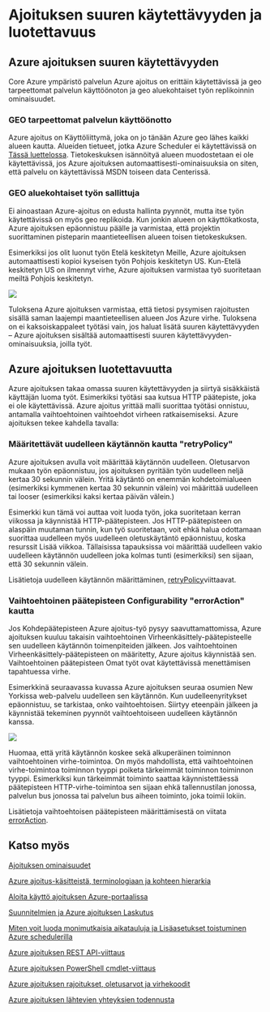 <properties
 pageTitle="Ajoituksen suuren käytettävyyden ja luotettavuutta"
 description="Ajoituksen suuren käytettävyyden ja luotettavuutta"
 services="scheduler"
 documentationCenter=".NET"
 authors="derek1ee"
 manager="kevinlam1"
 editor=""/>
<tags
 ms.service="scheduler"
 ms.workload="infrastructure-services"
 ms.tgt_pltfrm="na"
 ms.devlang="dotnet"
 ms.topic="article"
 ms.date="08/16/2016"
 ms.author="deli"/>


# <a name="scheduler-high-availability-and-reliability"></a>Ajoituksen suuren käytettävyyden ja luotettavuus

## <a name="azure-scheduler-high-availability"></a>Azure ajoituksen suuren käytettävyyden

Core Azure ympäristö palvelun Azure ajoitus on erittäin käytettävissä ja geo tarpeettomat palvelun käyttöönoton ja geo aluekohtaiset työn replikoinnin ominaisuudet.

### <a name="geo-redundant-service-deployment"></a>GEO tarpeettomat palvelun käyttöönotto

Azure ajoitus on Käyttöliittymä, joka on jo tänään Azure geo lähes kaikki alueen kautta. Alueiden tietueet, jotka Azure Scheduler ei käytettävissä on [Tässä luettelossa](https://azure.microsoft.com/regions/#services). Tietokeskuksen isännöityä alueen muodostetaan ei ole käytettävissä, jos Azure ajoituksen automaattisesti-ominaisuuksia on siten, että palvelu on käytettävissä MSDN toiseen data Centerissä.

### <a name="geo-regional-job-replication"></a>GEO aluekohtaiset työn sallittuja

Ei ainoastaan Azure-ajoitus on edusta hallinta pyynnöt, mutta itse työn käytettävissä on myös geo replikoida. Kun jonkin alueen on käyttökatkosta, Azure ajoituksen epäonnistuu päälle ja varmistaa, että projektin suorittaminen pisteparin maantieteellisen alueen toisen tietokeskuksen.

Esimerkiksi jos olit luonut työn Etelä keskitetyn Meille, Azure ajoituksen automaattisesti kopioi kyseisen työn Pohjois keskitetyn US. Kun-Etelä keskitetyn US on ilmennyt virhe, Azure ajoituksen varmistaa työ suoritetaan meiltä Pohjois keskitetyn. 

![][1]

Tuloksena Azure ajoituksen varmistaa, että tietosi pysymisen rajoitusten sisällä saman laajempi maantieteellisen alueen Jos Azure virhe. Tuloksena on ei kaksoiskappaleet työtäsi vain, jos haluat lisätä suuren käytettävyyden – Azure ajoituksen sisältää automaattisesti suuren käytettävyyden-ominaisuuksia, joilla työt.

## <a name="azure-scheduler-reliability"></a>Azure ajoituksen luotettavuutta

Azure ajoituksen takaa omassa suuren käytettävyyden ja siirtyä sisäkkäistä käyttäjän luoma työt. Esimerkiksi työtäsi saa kutsua HTTP päätepiste, joka ei ole käytettävissä. Azure ajoitus yrittää malli suorittaa työtäsi onnistuu, antamalla vaihtoehtoinen vaihtoehdot virheen ratkaisemiseksi. Azure ajoituksen tekee kahdella tavalla:

### <a name="configurable-retry-policy-via-retrypolicy"></a>Määritettävät uudelleen käytännön kautta "retryPolicy"

Azure ajoituksen avulla voit määrittää käytännön uudelleen. Oletusarvon mukaan työn epäonnistuu, jos ajoituksen pyritään työn uudelleen neljä kertaa 30 sekunnin välein. Yritä käytäntö on enemmän kohdetoimialueen (esimerkiksi kymmenen kertaa 30 sekunnin välein) voi määrittää uudelleen tai looser (esimerkiksi kaksi kertaa päivän välein.)

Esimerkki kun tämä voi auttaa voit luoda työn, joka suoritetaan kerran viikossa ja käynnistää HTTP-päätepisteen. Jos HTTP-päätepisteen on alaspäin muutaman tunnin, kun työ suoritetaan, voit ehkä halua odottamaan suorittaa uudelleen myös uudelleen oletuskäytäntö epäonnistuu, koska resurssit Lisää viikkoa. Tällaisissa tapauksissa voi määrittää uudelleen vakio uudelleen käytännön uudelleen joka kolmas tunti (esimerkiksi) sen sijaan, että 30 sekunnin välein.

Lisätietoja uudelleen käytännön määrittäminen, [retryPolicy](scheduler-concepts-terms.md#retrypolicy)viittaavat.

### <a name="alternate-endpoint-configurability-via-erroraction"></a>Vaihtoehtoinen päätepisteen Configurability "errorAction" kautta

Jos Kohdepäätepisteen Azure ajoitus-työ pysyy saavuttamattomissa, Azure ajoituksen kuuluu takaisin vaihtoehtoinen Virheenkäsittely-päätepisteelle sen uudelleen käytännön toimenpiteiden jälkeen. Jos vaihtoehtoinen Virheenkäsittely-päätepisteen on määritetty, Azure ajoitus käynnistää sen. Vaihtoehtoinen päätepisteen Omat työt ovat käytettävissä menettämisen tapahtuessa virhe.

Esimerkkinä seuraavassa kuvassa Azure ajoituksen seuraa osumien New Yorkissa web-palvelu uudelleen sen käytännön. Kun uudelleenyritykset epäonnistuu, se tarkistaa, onko vaihtoehtoisen. Siirtyy eteenpäin jälkeen ja käynnistää tekeminen pyynnöt vaihtoehtoiseen uudelleen käytännön kanssa.

![][2]

Huomaa, että yritä käytännön koskee sekä alkuperäinen toiminnon vaihtoehtoinen virhe-toimintoa. On myös mahdollista, että vaihtoehtoinen virhe-toimintoa toiminnon tyyppi poiketa tärkeimmät toiminnon toiminnon tyyppi. Esimerkiksi kun tärkeimmät toiminto saattaa käynnistettäessä päätepisteen HTTP-virhe-toimintoa sen sijaan ehkä tallennustilan jonossa, palvelun bus jonossa tai palvelun bus aiheen toiminto, joka toimii lokiin.

Lisätietoja vaihtoehtoisen päätepisteen määrittämisestä on viitata [errorAction](scheduler-concepts-terms.md#action-and-erroraction).

## <a name="see-also"></a>Katso myös

 [Ajoituksen ominaisuudet](scheduler-intro.md)

 [Azure ajoitus-käsitteistä, terminologiaan ja kohteen hierarkia](scheduler-concepts-terms.md)

 [Aloita käyttö ajoituksen Azure-portaalissa](scheduler-get-started-portal.md)

 [Suunnitelmien ja Azure ajoituksen Laskutus](scheduler-plans-billing.md)

 [Miten voit luoda monimutkaisia aikatauluja ja Lisäasetukset toistuminen Azure schedulerilla](scheduler-advanced-complexity.md)

 [Azure ajoituksen REST API-viittaus](https://msdn.microsoft.com/library/mt629143)

 [Azure ajoituksen PowerShell cmdlet-viittaus](scheduler-powershell-reference.md)

 [Azure ajoituksen rajoitukset, oletusarvot ja virhekoodit](scheduler-limits-defaults-errors.md)

 [Azure ajoituksen lähtevien yhteyksien todennusta](scheduler-outbound-authentication.md)


[1]: ./media/scheduler-high-availability-reliability/scheduler-high-availability-reliability-image1.png

[2]: ./media/scheduler-high-availability-reliability/scheduler-high-availability-reliability-image2.png
